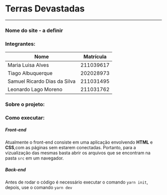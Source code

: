 ﻿# Terras Devastadas
---

### Nome do site - a definir

### Integrantes:
Nome | Matrícula
--|--
Maria Luisa Alves | 211039617
Tiago Albuquerque | 202028973
Samuel Ricardo Dias da Silva | 211031495
Leonardo Lago Moreno | 211031762


### Sobre o projeto:

### Como executar:
##### Front-end
Atualmente o front-end consiste em uma aplicação envolvendo **HTML** e **CSS**,com as páginas sem estarem conectadas. Portanto, para a vizualização das mesmas basta abrir os arquivos que se encontram na pasta `src` em um navegador.  


##### Back-end
 Antes de rodar o código é necessário executar o comando `yarn init`, depois, use o comando `yarn dev`




